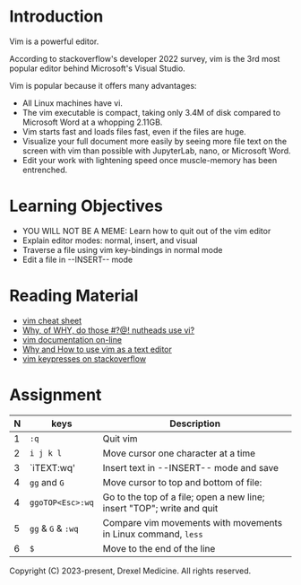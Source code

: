 # Introduction

Vim is a powerful editor.

According to stackoverflow's developer 2022 survey, vim is the 3rd most popular editor behind Microsoft's Visual Studio.

Vim is popular because it offers many advantages:
* All Linux machines have vi.
* The vim executable is compact, taking only 3.4M of disk compared to Microsoft Word at a whopping 2.11GB.
* Vim starts fast and loads files fast, even if the files are huge.
* Visualize your full document more easily by seeing more file text on the screen with vim than possible with JupyterLab, nano, or Microsoft Word.
* Edit your work with lightening speed once muscle-memory has been entrenched.

# Learning Objectives

* YOU WILL NOT BE A MEME: Learn how to quit out of the vim editor
* Explain editor modes: normal, insert, and visual
* Traverse a file using vim key-bindings in normal mode
* Edit a file in --INSERT-- mode

# Reading Material

* [vim cheat sheet](https://vim.rtorr.com/)
* [Why, of WHY, do those #?@! nutheads use vi?](http://www.viemu.com/a-why-vi-vim.html)
* [vim documentation on-line](https://vimdoc.sourceforge.net/htmldoc/usr_toc.html)
* [Why and How to use vim as a text editor](https://mr-destructive.github.io/techstructive-blog/vim-text-editor-ide/)
* [vim keypresses on stackoverflow](https://stackoverflow.com/questions/5400806/what-are-the-most-used-vim-commands-keypresses)

# Assignment

|N|keys              | Description
|-|------------------|------------------------------------
|1|`:q`              | Quit vim
|2|`i j k l`         | Move cursor one character at a time
|3|`iTEXT<Esc>:wq'   | Insert text in --INSERT-- mode and save
|4|`gg` and `G`      | Move cursor to top and bottom of file:
|4|`ggoTOP<Esc>:wq`  | Go to the top of a file; open a new line; insert "TOP"; write and quit
|5|`gg` & `G` & `:wq`| Compare vim movements with movements in Linux  command, `less`
|6|`$`               | Move to the end of the line


Copyright (C) 2023-present, Drexel Medicine. All rights reserved.
